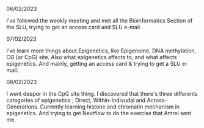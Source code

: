 06/02/2023

I've followed the weekly meeting and met all the Bioinformatics Section of the SLU, trying to get an access card and SLU e-mail.

07/02/2023

I’ve learn more things about Epigenetics, like Epigenome, DNA methylation, CG (or CpG) site.
Also what epigenetics affects to, and what affects epigenetics.
And mainly, getting an access card & trying to get a SLU e-mail.

08/02/2023

I went deeper in the CpG site thing. I discovered that there's three differents categories of epigenetics ; Direct, Within-Indivudal and Across-Generations. Currently learning histone and chromatin mechanism in epigenetics.
And trying to get Nextflow to do the exercise that Amrei sent me.



